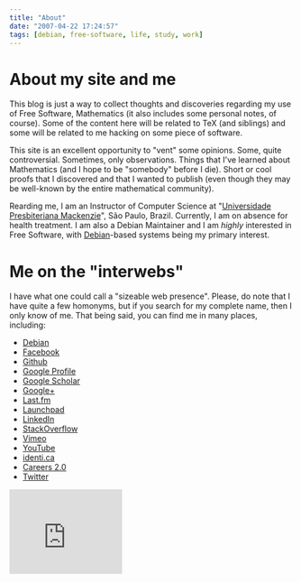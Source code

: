 ```yaml
---
title: "About"
date: "2007-04-22 17:24:57"
tags: [debian, free-software, life, study, work]
---
```


# About my site and me

This blog is just a way to collect thoughts and discoveries regarding my use
of Free Software, Mathematics (it also includes some personal notes, of
course).  Some of the content here will be related to TeX (and siblings) and
some will be related to me hacking on some piece of software.

This site is an excellent opportunity to "vent" some opinions. Some, quite
controversial. Sometimes, only observations. Things that I've learned about Mathematics (and I
hope to be "somebody" before I die). Short or cool proofs that I discovered
and that I wanted to publish (even though they may be well-known by the
entire mathematical community).

Rearding me, I am an Instructor of Computer Science at
"[Universidade Presbiteriana Mackenzie](http://www.mackenzie.br)", São
Paulo, Brazil. Currently, I am on absence for health treatment. I am also a
Debian Maintainer and I am *highly* interested in Free Software, with
[Debian](http://www.debian.org)-based systems being my primary interest.

# Me on the "interwebs"

I have what one could call a "sizeable web presence". Please, do note that I
have quite a few homonyms, but if you search for my complete name, then I
only know of me.  That being said, you can find me in many places,
including:

* [Debian](https://qa.debian.org/developer.php?login=rbrito%40ime.usp.br)
* [Facebook](https://facebook.com/rtbrito)
* [Github](https://github.com/rbrito)
* [Google Profile](http://profiles.google.com/rbrito)
* [Google Scholar](http://scholar.google.com/citations?user=UkkCn38AAAAJ)
* [Google+](https://plus.google.com/+RogérioBrito)
* [Last.fm](https://last.fm/user/rbrito)
* [Launchpad](https://launchpad.net/~rbrito)
* [LinkedIn](https://linkedin.com/in/rtbrito)
* [StackOverflow](https://stackoverflow.com/users/962311)
* [Vimeo](https://vimeo.com/rbrito)
* [YouTube](https://youtube.com/otirbr)
* [identi.ca](https://identi.ca/rbrito)
* [Careers 2.0](https://careers.stackoverflow.com/rbrito)
* [Twitter](https://twitter.com/rtdbrito)

<iframe src="http://githubbadge.appspot.com/badge/rbrito"
 style="border: 0;height: 150px;width: 200px;overflow: hidden"></iframe>
